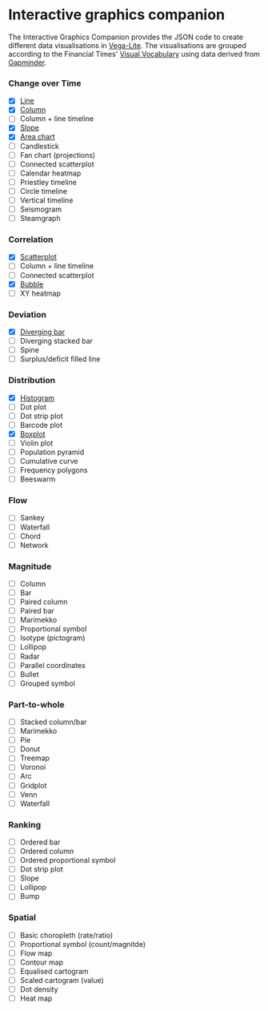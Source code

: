 # Interactive graphics companion

The Interactive Graphics Companion provides the JSON code to create different data visualisations in [Vega-Lite](https://vega.github.io/vega-lite). The visualisations are grouped according to the Financial Times' [Visual Vocabulary](http://www.ft.com/vocabulary) using data derived from [Gapminder](https://www.gapminder.org/).

### Change over Time

- [x] [Line](src/line_single.vl.json)
- [x] [Column](src/bar_vertical.vl.json)
- [ ] Column + line timeline
- [x] [Slope](src/slope.vl.json)
- [x] [Area chart](src/area.vl.json)
- [ ] Candlestick
- [ ] Fan chart (projections)
- [ ] Connected scatterplot
- [ ] Calendar heatmap
- [ ] Priestley timeline
- [ ] Circle timeline
- [ ] Vertical timeline
- [ ] Seismogram
- [ ] Steamgraph

### Correlation

- [x] [Scatterplot](src/scatterplot.vl.json)
- [ ] Column + line timeline
- [ ] Connected scatterplot
- [x] [Bubble](src/bubble.vl.json)
- [ ] XY heatmap

### Deviation

- [x] [Diverging bar](src/bar_diverging.vl.json)
- [ ] Diverging stacked bar
- [ ] Spine
- [ ] Surplus/deficit filled line

### Distribution

- [x] [Histogram](src/histogram.vl.json)
- [ ] Dot plot
- [ ] Dot strip plot
- [ ] Barcode plot
- [x] [Boxplot](boxplot.vl.json)
- [ ] Violin plot
- [ ] Population pyramid
- [ ] Cumulative curve
- [ ] Frequency polygons
- [ ] Beeswarm

### Flow

- [ ] Sankey
- [ ] Waterfall
- [ ] Chord
- [ ] Network

### Magnitude

- [ ] Column
- [ ] Bar
- [ ] Paired column
- [ ] Paired bar
- [ ] Marimekko
- [ ] Proportional symbol
- [ ] Isotype (pictogram)
- [ ] Lollipop
- [ ] Radar
- [ ] Parallel coordinates
- [ ] Bullet
- [ ] Grouped symbol

### Part-to-whole

- [ ] Stacked column/bar
- [ ] Marimekko
- [ ] Pie
- [ ] Donut
- [ ] Treemap
- [ ] Voronoi
- [ ] Arc
- [ ] Gridplot
- [ ] Venn
- [ ] Waterfall

### Ranking

- [ ] Ordered bar
- [ ] Ordered column
- [ ] Ordered proportional symbol
- [ ] Dot strip plot
- [ ] Slope
- [ ] Lollipop
- [ ] Bump

### Spatial

- [ ] Basic choropleth (rate/ratio)
- [ ] Proportional symbol (count/magnitde)
- [ ] Flow map
- [ ] Contour map
- [ ] Equalised cartogram
- [ ] Scaled cartogram (value)
- [ ] Dot density
- [ ] Heat map
